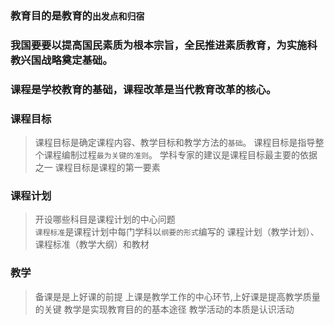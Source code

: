 ### 教育目的是教育的`出发点和归宿`

### 我国要要以提高国民素质为根本宗旨，全民推进素质教育，为实施科教兴国战略奠定基础。

### 课程是学校教育的基础，课程改革是当代教育改革的核心。

### 课程目标
>   课程目标是确定课程内容、教学目标和教学方法的`基础`。
    课程目标是指导整个课程编制过程`最为关键的准则`。
    学科专家的建议是课程目标最主要的依据之一
    课程目标是课程的第一要素


### 课程计划
>   开设哪些科目是课程计划的中心问题    
>   `课程标准`是课程计划中每门学科以`纲要的形式`编写的
>   课程计划（教学计划）、课程标准（教学大纲）和教材

### 教学
>   备课是是上好课的前提
    上课是教学工作的中心环节,上好课是提高教学质量的关键
    教学是实现教育目的的基本途径
    教学活动的本质是认识活动